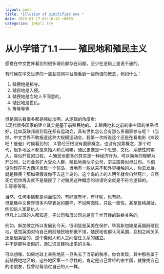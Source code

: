 ```yaml
---
layout: post
title: "illusion of simplified one "
date: 2023-07-17 02:10:42 +0800
categories: jekyll try
---
```


# 从小学错了1.1 —— 殖民地和殖民主义

感觉在中文世界看到的很多理论都存在问题，至少在逻辑上是说不通的。  

有时候在中文世界的一些互联网平台能看到一些所谓的概念，例如什么：  
1. 殖民地是掠夺。  
2. 殖民地是入侵。  
3. 殖民地是当地人不同意的。  
4. 殖民地是世仇。
5. 等等等等

但是回头看很多都是纯扯淡啊。从逻辑的角度看:  
1.现代很多国家的建立其实是基于前殖民地的。
2.殖民地和之前的宗主国的关系很好，比如英联邦直到现在都有运动会，真有世仇怎么会有那么多国家参与呢？（当然，中文世界不敢报道这种大规模运动会，我第一次听说这个还是在看电影《摔跤吧！爸爸》时候看到的）
3.曾经压根没有国家概念，也没有投票概念，那个时代，很多地区不都是原始人和荒地嘛，殖民更像是一个思想、文化、系统性的输入，类似开荒的过程。
4.殖民地更多的其实是一种经济行为，可以简单的理解为开公司，公司业务扩大受众人群，殖民地类似子公司，宗主国类似母公司。
5.假设你现在在大西洋发现一个荒岛，当地有一些从来不和外界接触的人，你去发展，就是殖民？那如果假设你不去这个岛屿，这个岛屿上的人明年就会自然死亡，自然死亡后你再去就不是殖民了？对殖民这种概念的诽谤完全就是不符合逻辑的。  
5.等等等等。

当然，任何事情都是两面性的，有好就有坏，有坏呢，也有好。  
但是像中文世界很多内容表达的那样，不说两面性，只说一面性，甚至是纯胡扯，例如说人家是仇人······  
但凡上过班的人都知道，子公司和母公司总是有千丝万缕的联络关系的。  

例如，新加坡之所以发展到今天，很明显是英美在保护，毕竟新加坡是英国前殖民地，感觉英国对待自己的前殖民地都很不错，殖民地也都认可英国，互相之间关系还是很紧密的，这个类似人和人之间信任关系的建立。  
并不是那种虚假的，通过谎言建构出来的关系。  

可以想像，如果地球上某些地区一旦失去了当前的秩序，你会发现，其中那些属于前殖民地地区的，这些地区第一个寻找的，肯定是自己曾经的宗主国，就像找自己的老朋友，找曾经帮助过自己的人一样。




